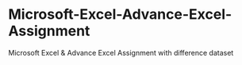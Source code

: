 # Microsoft-Excel-Advance-Excel-Assignment
Microsoft Excel &amp; Advance Excel Assignment with difference dataset
